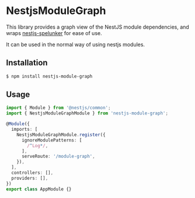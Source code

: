 # NestjsModuleGraph

This library provides a graph view of the NestJS module dependencies, and wraps [nestjs-spelunker](https://github.com/jmcdo29/nestjs-spelunker) for ease of use.

It can be used in the normal way of using nestjs modules.

## Installation

```bash
$ npm install nestjs-module-graph
```

## Usage

```typescript
import { Module } from '@nestjs/common';
import { NestjsModuleGraphModule } from 'nestjs-module-graph';

@Module({
  imports: [
    NestjsModuleGraphModule.register({
      ignoreModulePatterns: [
        /^Log*/,
      ],
      serveRoute: '/module-graph',
    }),
  ],
  controllers: [],
  providers: [],
})
export class AppModule {}
```

